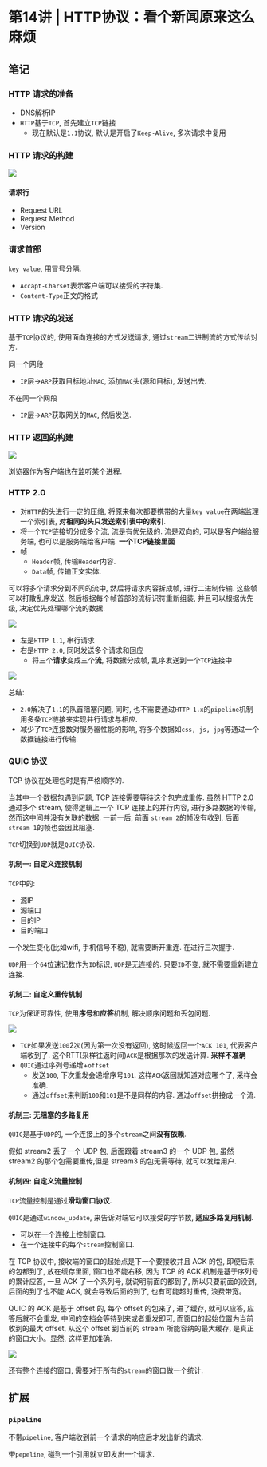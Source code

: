 # 第14讲 | HTTP协议：看个新闻原来这么麻烦

## 笔记

### HTTP 请求的准备

* DNS解析IP
* `HTTP`基于`TCP`, 首先建立`TCP`链接
	* 现在默认是`1.1`协议, 默认是开启了`Keep-Alive`, 多次请求中复用

### HTTP 请求的构建

![](./img/14_01.jpg)

#### 请求行

* Request URL
* Request Method
* Version

### 请求首部

`key value`, 用冒号分隔.

* `Accapt-Charset`表示客户端可以接受的字符集.
* `Content-Type`正文的格式

### HTTP 请求的发送

基于`TCP`协议的, 使用面向连接的方式发送请求, 通过`stream`二进制流的方式传给对方.

同一个网段

* `IP`层->`ARP`获取目标地址`MAC`, 添加`MAC`头(源和目标), 发送出去.

不在同一个网段

* `IP`层->`ARP`获取网关的`MAC`, 然后发送.

### HTTP 返回的构建

![](./img/14_02.jpg)

浏览器作为客户端也在监听某个进程.

### HTTP 2.0

* 对`HTTP`的头进行一定的压缩, 将原来每次都要携带的大量`key value`在两端监理一个索引表, **对相同的头只发送索引表中的索引**.
* 将一个`TCP`链接切分成多个流, 流是有优先级的. 流是双向的, 可以是客户端给服务端, 也可以是服务端给客户端. **一个TCP链接里面**
* 帧
	* `Header`帧, 传输`Header`内容.
	* `Data`帧, 传输正文实体.

可以将多个请求分到不同的流中, 然后将请求内容拆成帧, 进行二进制传输. 这些帧可以打散乱序发送, 然后根据每个帧首部的流标识符重新组装, 并且可以根据优先级, 决定优先处理哪个流的数据.

![](./img/14_03.jpg)

* 左是`HTTP 1.1`, 串行请求
* 右是`HTTP 2.0`, 同时发送多个请求和回应
	* 将三个**请求**变成三个**流**, 将数据分成帧, 乱序发送到一个`TCP`连接中

![](./img/14_04.jpg)

总结:

* `2.0`解决了`1.1`的队首阻塞问题, 同时, 也不需要通过`HTTP 1.x`的`pipeline`机制用多条`TCP`链接来实现并行请求与相应.
* 减少了`TCP`连接数对服务器性能的影响, 将多个数据如`css, js, jpg`等通过一个数据链接进行传输.

### QUIC 协议

TCP 协议在处理包时是有严格顺序的.

当其中一个数据包遇到问题, TCP 连接需要等待这个包完成重传. 虽然 HTTP 2.0 通过多个 stream, 使得逻辑上一个 TCP 连接上的并行内容, 进行多路数据的传输, 然而这中间并没有关联的数据. 一前一后, 前面 `stream 2`的帧没有收到, 后面`stream 1`的帧也会因此阻塞.

`TCP`切换到`UDP`就是`QUIC`协议.

#### 机制一: 自定义连接机制

`TCP`中的:

* 源IP
* 源端口
* 目的IP
* 目的端口

一个发生变化(比如wifi, 手机信号不稳), 就需要断开重连. 在进行三次握手.

`UDP`用一个`64`位速记数作为`ID`标识, `UDP`是无连接的. 只要`ID`不变, 就不需要重新建立连接.

#### 机制二: 自定义重传机制

`TCP`为保证可靠性, 使用**序号**和**应答**机制, 解决顺序问题和丢包问题.

![](./img/14_05.jpg)

* `TCP`如果发送`100`2次(因为第一次没有返回), 这时候返回一个`ACK 101`, 代表客户端收到了. 这个RTT(采样往返时间)`ACK`是根据那次的发送计算. **采样不准确**
* `QUIC`通过序列号递增+`offset`
	* 发送`100`, 下次重发会递增序号`101`. 这样`ACK`返回就知道对应哪个了, 采样会准确.
	* 通过`offset`来判断`100`和`101`是不是同样的内容. 通过`offset`拼接成一个流.

#### 机制三: 无阻塞的多路复用

`QUIC`是基于`UDP`的, 一个连接上的多个`stream`之间**没有依赖**.

假如 stream2 丢了一个 UDP 包, 后面跟着 stream3 的一个 UDP 包, 虽然 stream2 的那个包需要重传,但是 stream3 的包无需等待, 就可以发给用户.

#### 机制四: 自定义流量控制

`TCP`流量控制是通过**滑动窗口协议**.

`QUIC`是通过`window_update`, 来告诉对端它可以接受的字节数, **适应多路复用机制**.

* 可以在一个连接上控制窗口.
* 在一个连接中的每个`stream`控制窗口.


在 TCP 协议中, 接收端的窗口的起始点是下一个要接收并且 ACK 的包, 即便后来的包都到了, 放在缓存里面, 窗口也不能右移, 因为 TCP 的 ACK 机制是基于序列号的累计应答, 一旦 ACK 了一个系列号, 就说明前面的都到了, 所以只要前面的没到, 后面的到了也不能 ACK, 就会导致后面的到了, 也有可能超时重传, 浪费带宽。

QUIC 的 ACK 是基于 offset 的, 每个 offset 的包来了, 进了缓存, 就可以应答, 应答后就不会重发, 中间的空挡会等待到来或者重发即可, 而窗口的起始位置为当前收到的最大 offset, 从这个 offset 到当前的 stream 所能容纳的最大缓存, 是真正的窗口大小。显然, 这样更加准确.

![](./img/14_06.jpg)

还有整个连接的窗口, 需要对于所有的`stream`的窗口做一个统计.

## 扩展

### `pipeline`

不带`pipeline`, 客户端收到前一个请求的响应后才发出新的请求.

带`pepeline`, 碰到一个引用就立即发出一个请求.